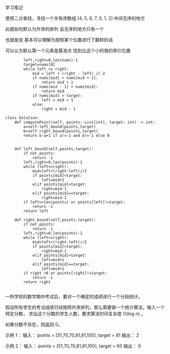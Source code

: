学习笔记


使用二分查找，寻找一个半有序数组 [4, 5, 6, 7, 0, 1, 2] 中间无序的地方

此题如何默认为升序的排列 且无序的地方只有一个

也就是说 基本可以理解为按照某个位置进行了翻转的话

可以认为默认第一个元素是基准点 找到比这个小的值的索引位置 

```
        left,right=0,len(nums)-1
        target=nums[0]
        while left <= right:
            mid = left + (right - left) // 2
            if nums[mid] > nums[mid + 1]:
                return mid + 1
            if nums[mid - 1] > nums[mid]:
                return mid
            if nums[mid] > target:
                left = mid + 1
            else:
                right = mid - 1
```


```
class Solution:
    def computePoint(self, points: List[int], target: int) -> int:
        a=self.left_bound(points,target)
        b=self.right_bound(points,target)
        return b-a+1 if a!=-1 and b!=-1 else 0
        
        
    def left_bound(self,points,target):
        if not points:
            return -1
        left,right=0,len(points)-1
        while (left<=right):
            mid=left+(right-left)//2
            if points[mid]<target:
                left=mid+1
            elif points[mid]>target:
                right=mid-1
            elif points[mid]==target:
                right=mid-1
        if left>=len(points) or points[left]!=target:
            return -1
        return left
    
    def right_bound(self,points,target):
        if not points:
            return -1
        left,right=0,len(points)-1
        while (left<=right):
            mid=left+(right-left)//2
            if points[mid]>target:
                right=mid-1
            elif points[mid]<target:
                left=mid+1
            elif points[mid]==target:
                left=mid+1
        if right <0 or points[right]!=target:
            return -1
        return right
        

```


一所学校的数学期中考试后，要对一个确定的成绩进行一个分段统计。

假设所有学生的考试成绩已经按照升序排列，那么需要做一个统计算法，输入一个特定分数，
求出这个分数的学生人数，要求算法时间复杂度 O(log n) 。

如果分数不存在，则返回 0。

示例 1：
输入： points = [51,70,70,81,81,100], target = 81
输出： 2

示例 2：
输入： points = [51,70,70,81,81,100], target = 60
输出： 0

